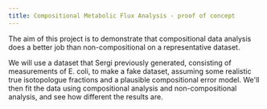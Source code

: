 ```yaml
---
title: Compositional Metabolic Flux Analysis - proof of concept
---
```


The aim of this project is to demonstrate that compositional data analysis does a better job than non-compositional on a representative dataset.

We will use a dataset that Sergi previously generated, consisting of measurements of E. coli, to make a fake dataset, assuming some realistic true isotopologue fractions and a plausible compositional error model. We'll then fit the data using compositional analysis and non-compositional analysis, and see how different the results are.

